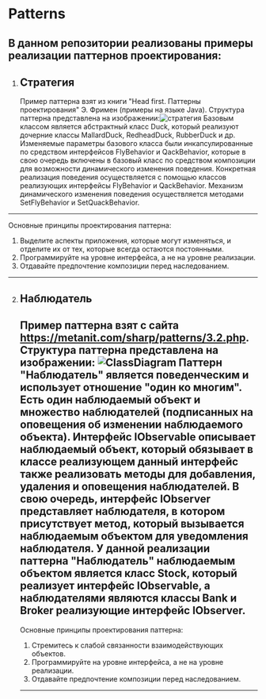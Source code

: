 # Patterns

## В данном репозитории реализованы примеры реализации паттернов проектирования:

1) Стратегия
   ---
   Пример паттерна взят из книги "Head first. Паттерны проектирования" Э. Фримен (примеры на языке Java). Структура паттерна представлена на изображении:![стратегия](https://github.com/EngineersDream1/Patterns/assets/132830089/71d00b7a-094a-4b88-8011-a707897668b7)
Базовым классом является абстрактный класс Duck, который реализуют дочерние классы MallardDuck, RedheadDuck, RubberDuck и др. Изменяемые параметры базового класса были инкапсулированные по средством интерфейсов FlyBehavior и QackBehavior, которые в свою очередь включены в базовый класс по средством композиции для возможности динамического изменения поведения. Конкретная реализация поведения осуществляется с помощью классов реализующих интерфейсы FlyBehavior и QackBehavior. Механизм динамического изменения поведения осуществляется методами SetFlyBehavior и SetQuackBehavior.
---
Основные принципы проектирования паттерна:
1) Выделите аспекты приложения, которые 
могут изменяться, и отделите их от тех, 
которые всегда остаются постоянными.
2) Программируйте на уровне интерфейса, а не на уровне реализации.
3) Отдавайте предпочтение композиции перед наследованием.
   
---
2) Наблюдатель
   ---
   Пример паттерна взят с сайта https://metanit.com/sharp/patterns/3.2.php. Структура паттерна представлена на изображении: ![ClassDiagram](https://github.com/EngineersDream1/Patterns/assets/132830089/a21a910a-3bcc-4c1c-84ff-c241a1005da3)
   Паттерн "Наблюдатель" является поведенческим и использует отношение "один ко многим". Есть один наблюдаемый объект и множество наблюдателей (подписанных на оповещения об изменении наблюдаемого объекта). Интерфейс IObservable описывает наблюдаемый объект, который обязывает в классе реализующем данный интерфейс также реализовать методы для добавления, удаления и оповещения  наблюдателей. В свою очередь, интерфейс IObserver представляет наблюдателя, в котором присутствует метод, который вызывается наблюдаемым объектом для уведомления наблюдателя. У данной реализации паттерна "Наблюдатель" наблюдаемым объектом является класс Stock, который реализует интерфейс IObservable, а наблюдателями являются классы Bank и Broker реализующие интерфейс IObserver.
   ---
   Основные принципы проектирования паттерна:
   1) Стремитесь к слабой связанности взаимодействующих объектов.
   2) Программируйте на уровне интерфейса, а не на уровне реализации.
   3) Отдавайте предпочтение композиции перед наследованием.

   ---
